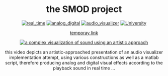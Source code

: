 <div align="center">
<h1>the SMOD project</h1>

[![real_time](https://img.shields.io/badge/real-time-brightgreen)](https://github.com/pasquale90/the_SMOD_project)
[![analog_digital](https://img.shields.io/badge/analog%20-digital-lightgrey)](https://github.com/pasquale90/the_SMOD_project)
[![audio_visualizer](https://img.shields.io/badge/audio-%20visualizer-blue)](https://github.com/pasquale90/the_SMOD_project)
[![University](https://img.shields.io/badge/University-%CE%91%CE%A0%CE%98-red.svg)](http://ascc.ee.auth.gr/?page_id=11)

[temporay link](https://www.youtube.com/watch?v=9iQsoq3TLE0)

[![a complex visualization of sound using an artistic approach](https://j.gifs.com/VA3BN5.gif)](https://www.youtube.com/watch?v=9iQsoq3TLE0)

<h7>this video depicts an artistic-approached presentation of  an audio visualizer implementation attempt, using various constructions as well as a matlab script, therefore producing analog and digital visual effects according to the playback sound in real time ...</h4>
